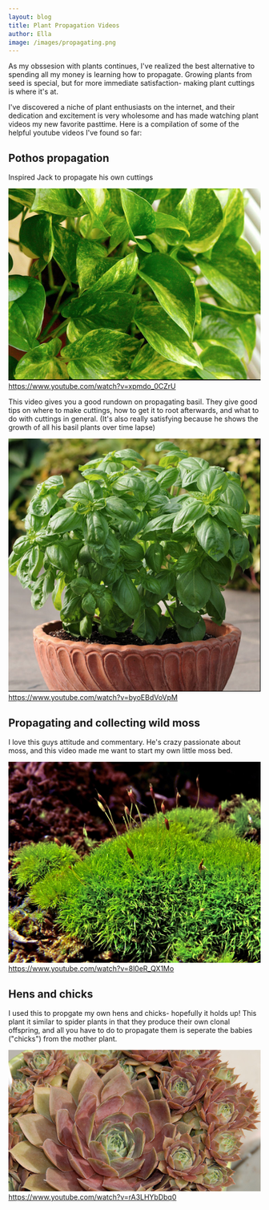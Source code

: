 ```yaml
---
layout: blog
title: Plant Propagation Videos
author: Ella
image: /images/propagating.png
---
```


As my obssesion with plants continues, I've realized the best alternative to spending all my money is learning how to propagate. Growing plants from seed is special, but for more immediate satisfaction- making plant cuttings is where it's at. 

I've discovered a niche of plant enthusiasts on the internet, and their dedication and excitement is very wholesome and has made watching plant videos my new favorite pasttime. Here is a compilation of some of the helpful youtube videos I've found so far:

## Pothos propagation
Inspired Jack to propagate his own cuttings

![](/images/freshgoldenpothos.png)
https://www.youtube.com/watch?v=xpmdo_0CZrU

This video gives you a good rundown on propagating basil. They give good tips on where to make cuttings, how to get it to root afterwards, and what to do with cuttings in general. (It's also really satisfying because he shows the growth of all his basil plants over time lapse)

![](/images/freshbasil.png)
https://www.youtube.com/watch?v=byoEBdVoVpM

## Propagating and collecting wild moss

I love this guys attitude and commentary. He's crazy passionate about moss, and this video made me want to start my own little moss bed.

![](/images/freshwildmoss.jpg)
https://www.youtube.com/watch?v=8l0eR_QX1Mo

## Hens and chicks

I used this to propgate my own hens and chicks- hopefully it holds up! This plant it similar to spider plants in that they produce their own clonal offspring, and all you have to do to propagate them is seperate the babies ("chicks") from the mother plant.

![](/images/freshhensandchicks.jpg)
https://www.youtube.com/watch?v=rA3LHYbDbq0

